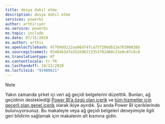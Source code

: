 ```yaml
---
title: dosya dahil etme
description: dosya dahil etme
services: powerbi
author: arthiriyer
ms.service: powerbi
ms.topic: include
ms.date: 07/15/2019
ms.author: arthii
ms.openlocfilehash: 97769dd122aa96d74fca75f206db13e76300836b
ms.sourcegitcommit: 02484b2d7a352e96213353702d60c21e8c07c6c0
ms.translationtype: HT
ms.contentlocale: tr-TR
ms.lasthandoff: 10/13/2020
ms.locfileid: "91989621"
---
```

> [!NOTE]
> Yakın zamanda şirket içi veri ağ geçidi belgelerini düzelttik. Bunları, ağ geçidinin desteklediği [Power BI’a özgü olan içerik](../connect-data/service-gateway-onprem.md) ve [tüm hizmetler için geçerli olan genel içerik](/data-integration/gateway/service-gateway-onprem) olarak ikiye ayırdık. Şu anda Power BI içeriklerinde bulunuyorsunuz. Bu makaleyle veya ağ geçidi belgeleri deneyimiyle ilgili geri bildirim sağlamak için makalenin alt kısmına gidin.